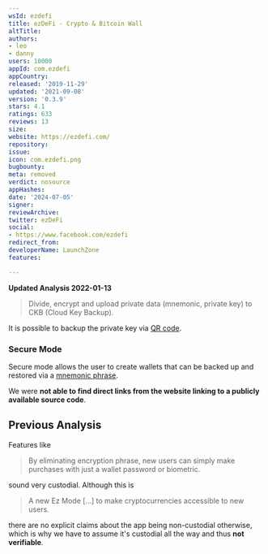 ```yaml
---
wsId: ezdefi
title: ezDeFi - Crypto & Bitcoin Wall
altTitle: 
authors:
- leo
- danny
users: 10000
appId: com.ezdefi
appCountry: 
released: '2019-11-29'
updated: '2021-09-08'
version: '0.3.9'
stars: 4.1
ratings: 633
reviews: 13
size: 
website: https://ezdefi.com/
repository: 
issue: 
icon: com.ezdefi.png
bugbounty: 
meta: removed
verdict: nosource
appHashes: 
date: '2024-07-05'
signer: 
reviewArchive: 
twitter: ezDeFi
social:
- https://www.facebook.com/ezdefi
redirect_from: 
developerName: LaunchZone
features: 

---
```


**Updated Analysis 2022-01-13**

> Divide, encrypt and upload private data (mnemonic, private key) to CKB (Cloud Key Backup).

It is possible to backup the private key via [QR code](https://twitter.com/BitcoinWalletz/status/1481453414328328193).

### Secure Mode

Secure mode allows the user to create wallets that can be backed up and restored via a [mnemonic phrase](https://twitter.com/BitcoinWalletz/status/1481456195110326272).

We were **not able to find direct links from the website linking to a publicly available source code**.

## Previous Analysis

Features like

> By eliminating encryption phrase, new users can simply make purchases with
  just a wallet password or biometric.

sound very custodial. Although this is

> A new Ez Mode [...] to make cryptocurrencies accessible to new users.

there are no explicit claims about the app being non-custodial otherwise, which
is why we have to assume it's custodial all the way and thus **not verifiable**.
